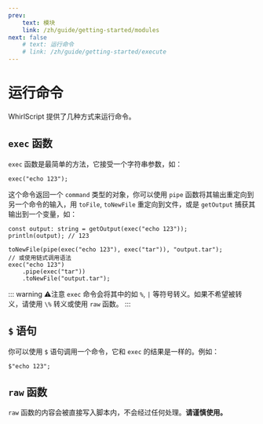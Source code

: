 ```yaml
---
prev:
    text: 模块
    link: /zh/guide/getting-started/modules
next: false
    # text: 运行命令
    # link: /zh/guide/getting-started/execute
---
```


# 运行命令

WhirlScript 提供了几种方式来运行命令。

## `exec` 函数

`exec` 函数是最简单的方法，它接受一个字符串参数，如：

```WhirlScript
exec("echo 123");
```

这个命令返回一个 `command` 类型的对象，你可以使用 `pipe` 函数将其输出重定向到另一个命令的输入，用 `toFile`, `toNewFile` 重定向到文件，或是 `getOutput` 捕获其输出到一个变量，如：

```WhirlScript
const output: string = getOutput(exec("echo 123"));
println(output); // 123

toNewFile(pipe(exec("echo 123"), exec("tar")), "output.tar");
// 或使用链式调用语法
exec("echo 123")
    .pipe(exec("tar"))
    .toNewFile("output.tar");
```

::: warning ⚠️注意
`exec` 命令会将其中的如 `%`, `|` 等符号转义。如果不希望被转义，请使用 `\%` 转义或使用 `raw` 函数。
:::

## `$` 语句

你可以使用 `$` 语句调用一个命令，它和 `exec` 的结果是一样的。例如：

```WhirlScript
$"echo 123";
```

## `raw` 函数

`raw` 函数的内容会被直接写入脚本内，不会经过任何处理。**请谨慎使用。**

